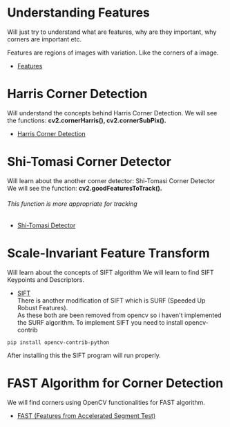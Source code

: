 # Understanding Features
Will just try to understand what are features, why are they important, why corners are important etc.

Features are regions of images with variation. Like the corners of a image.
* [Features](https://opencv-python-tutroals.readthedocs.io/en/latest/py_tutorials/py_feature2d/py_features_meaning/py_features_meaning.html)
# Harris Corner Detection
Will understand the concepts behind Harris Corner Detection.
We will see the functions: **cv2.cornerHarris(), cv2.cornerSubPix().**
* [Harris Corner Detection](01_HarrisDetection.py)
# Shi-Tomasi Corner Detector
Will learn about the another corner detector: Shi-Tomasi Corner Detector
We will see the function: **cv2.goodFeaturesToTrack().**<br>
###### This function is more appropriate for tracking
* [Shi-Tomasi Detector](02_ShiTomasi.py)
# Scale-Invariant Feature Transform
Will learn about the concepts of SIFT algorithm
We will learn to find SIFT Keypoints and Descriptors.
* [SIFT](03_SIFT.py) <br>
There is another modification of SIFT which is SURF (Speeded Up Robust Features).<br>
As these both are been removed from opencv so i haven't implemented the SURF algorithm.
To implement SIFT you need to install opencv-contrib
```
pip install opencv-contrib-python
```
After installing this the SIFT program will run properly.
# FAST Algorithm for Corner Detection
We will find corners using OpenCV functionalities for FAST algorithm.
* [FAST (Features from Accelerated Segment Test)](04_FAST.py)

